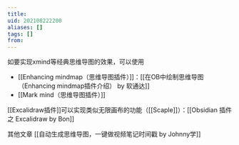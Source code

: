 ```yaml
---
title: 
uid: 202108222200
aliases: []
tags: []
from: 
---
```


如要实现xmind等经典思维导图的效果，可以使用
- [[Enhancing mindmap（思维导图插件）]]：[[在OB中绘制思维导图（Enhancing mindmap插件介绍） by 软通达]]
- [[Mark mind（思维导图插件）]]

[[Excalidraw插件]]可以实现类似无限画布的功能（[[Scaple]]）：[[Obsidian 插件之 Excalidraw by Bon]]

其他文章
[[自动生成思维导图，一键做视频笔记时间戳 by Johnny学]]